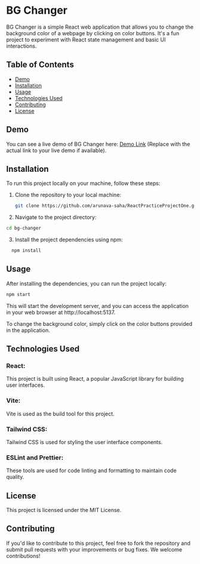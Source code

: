# BG Changer

BG Changer is a simple React web application that allows you to change the background color of a webpage by clicking on color buttons. It's a fun project to experiment with React state management and basic UI interactions.

## Table of Contents

- [Demo](#demo)
- [Installation](#installation)
- [Usage](#usage)
- [Technologies Used](#technologies-used)
- [Contributing](#contributing)
- [License](#license)

## Demo

You can see a live demo of BG Changer here: [Demo Link](#) (Replace with the actual link to your live demo if available).

## Installation

To run this project locally on your machine, follow these steps:

1. Clone the repository to your local machine:
   
   ```bash
   git clone https://github.com/arunava-saha/ReactPracticeProjectOne.git
   ```

2. Navigate to the project directory:
   
  ```bash
  cd bg-changer
  ```

3. Install the project dependencies using npm:
   
  ```bash
    npm install
  ```
## Usage
After installing the dependencies, you can run the project locally:

  ```bash
  npm start
  ```
This will start the development server, and you can access the application in your web browser at http://localhost:5137.

To change the background color, simply click on the color buttons provided in the application.

## Technologies Used
### React: 
This project is built using React, a popular JavaScript library for building user interfaces.
### Vite: 
Vite is used as the build tool for this project.
### Tailwind CSS: 
Tailwind CSS is used for styling the user interface components.
### ESLint and Prettier: 
These tools are used for code linting and formatting to maintain code quality.
## License
This project is licensed under the MIT License.

## Contributing
If you'd like to contribute to this project, feel free to fork the repository and submit pull requests with your improvements or bug fixes. We welcome contributions!


